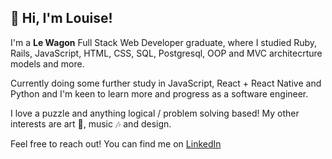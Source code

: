 ## 👋 Hi, I'm Louise!

I'm a **Le Wagon** Full Stack Web Developer graduate, where I studied Ruby, Rails, JavaScript, HTML, CSS, SQL, Postgresql, OOP and MVC architecrture models and more.

Currently doing some further study in JavaScript, React + React Native and Python and I'm keen to learn more and progress as a software engineer. 

I love a puzzle and anything logical / problem solving based! My other interests are art 🎨, music 🎶 and design. 

Feel free to reach out! You can find me on [LinkedIn](https://www.linkedin.com/in/l-stone/)
